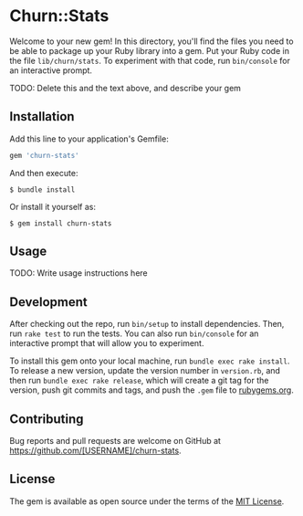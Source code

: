 # Churn::Stats

Welcome to your new gem! In this directory, you'll find the files you need to be able to package up your Ruby library into a gem. Put your Ruby code in the file `lib/churn/stats`. To experiment with that code, run `bin/console` for an interactive prompt.

TODO: Delete this and the text above, and describe your gem

## Installation

Add this line to your application's Gemfile:

```ruby
gem 'churn-stats'
```

And then execute:

    $ bundle install

Or install it yourself as:

    $ gem install churn-stats

## Usage

TODO: Write usage instructions here

## Development

After checking out the repo, run `bin/setup` to install dependencies. Then, run `rake test` to run the tests. You can also run `bin/console` for an interactive prompt that will allow you to experiment.

To install this gem onto your local machine, run `bundle exec rake install`. To release a new version, update the version number in `version.rb`, and then run `bundle exec rake release`, which will create a git tag for the version, push git commits and tags, and push the `.gem` file to [rubygems.org](https://rubygems.org).

## Contributing

Bug reports and pull requests are welcome on GitHub at https://github.com/[USERNAME]/churn-stats.


## License

The gem is available as open source under the terms of the [MIT License](https://opensource.org/licenses/MIT).
